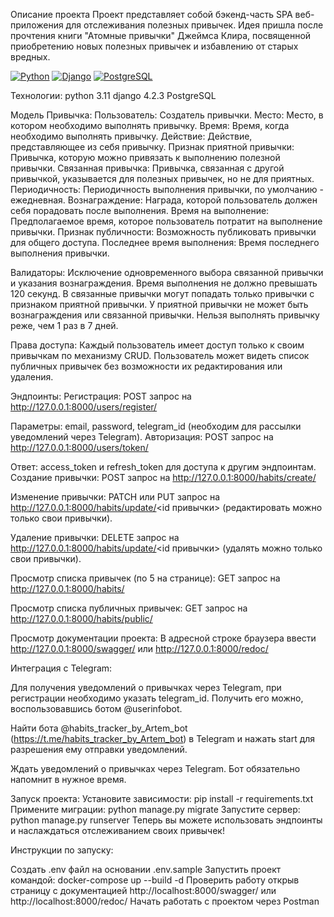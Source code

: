 Описание проекта
Проект представляет собой бэкенд-часть SPA веб-приложения для отслеживания полезных привычек. Идея пришла после прочтения книги "Атомные привычки" Джеймса Клира, посвященной приобретению новых полезных привычек и избавлению от старых вредных.

[![Python](https://img.shields.io/badge/-Python-464646?style=flat-square&logo=Python)](https://www.python.org/)
[![Django](https://img.shields.io/badge/-Django-464646?style=flat-square&logo=Django)](https://www.djangoproject.com/)
[![PostgreSQL](https://img.shields.io/badge/-PostgreSQL-464646?style=flat-square&logo=PostgreSQL)](https://www.postgresql.org/)

Технологии:
python 3.11
django 4.2.3
PostgreSQL

Модель Привычка:
Пользователь: Создатель привычки.
Место: Место, в котором необходимо выполнять привычку.
Время: Время, когда необходимо выполнять привычку.
Действие: Действие, представляющее из себя привычку.
Признак приятной привычки: Привычка, которую можно привязать к выполнению полезной привычки.
Связанная привычка: Привычка, связанная с другой привычкой, указывается для полезных привычек, но не для приятных.
Периодичность: Периодичность выполнения привычки, по умолчанию - ежедневная.
Вознаграждение: Награда, которой пользователь должен себя порадовать после выполнения.
Время на выполнение: Предполагаемое время, которое пользователь потратит на выполнение привычки.
Признак публичности: Возможность публиковать привычки для общего доступа.
Последнее время выполнения: Время последнего выполнения привычки.

Валидаторы:
Исключение одновременного выбора связанной привычки и указания вознаграждения.
Время выполнения не должно превышать 120 секунд.
В связанные привычки могут попадать только привычки с признаком приятной привычки.
У приятной привычки не может быть вознаграждения или связанной привычки.
Нельзя выполнять привычку реже, чем 1 раз в 7 дней.

Права доступа:
Каждый пользователь имеет доступ только к своим привычкам по механизму CRUD.
Пользователь может видеть список публичных привычек без возможности их редактирования или удаления.

Эндпоинты:
Регистрация: POST запрос на http://127.0.0.1:8000/users/register/

Параметры: email, password, telegram_id (необходим для рассылки уведомлений через Telegram).
Авторизация: POST запрос на http://127.0.0.1:8000/users/token/

Ответ: access_token и refresh_token для доступа к другим эндпоинтам.
Создание привычки: POST запрос на http://127.0.0.1:8000/habits/create/

Изменение привычки: PATCH или PUT запрос на http://127.0.0.1:8000/habits/update/<id привычки> (редактировать можно только свои привычки).

Удаление привычки: DELETE запрос на http://127.0.0.1:8000/habits/update/<id привычки> (удалять можно только свои привычки).

Просмотр списка привычек (по 5 на странице): GET запрос на http://127.0.0.1:8000/habits/

Просмотр списка публичных привычек: GET запрос на http://127.0.0.1:8000/habits/public/

Просмотр документации проекта:
В адресной строке браузера ввести http://127.0.0.1:8000/swagger/ или http://127.0.0.1:8000/redoc/


Интеграция с Telegram:

Для получения уведомлений о привычках через Telegram, при регистрации необходимо указать telegram_id. Получить его можно, воспользовавшись ботом @userinfobot.

Найти бота @habits_tracker_by_Artem_bot (https://t.me/habits_tracker_by_Artem_bot) в Telegram и нажать start для разрешения ему отправки уведомлений.

Ждать уведомлений о привычках через Telegram. Бот обязательно напомнит в нужное время.


Запуск проекта:
Установите зависимости: pip install -r requirements.txt
Примените миграции: python manage.py migrate
Запустите сервер: python manage.py runserver
Теперь вы можете использовать эндпоинты и наслаждаться отслеживанием своих привычек!


Инструкции по запуску:

Создать .env файл на основании .env.sample Запустить проект командой: docker-compose up --build -d 
Проверить работу открыв страницу с документацией http://localhost:8000/swagger/ или http://localhost:8000/redoc/ Начать работать с проектом через Postman